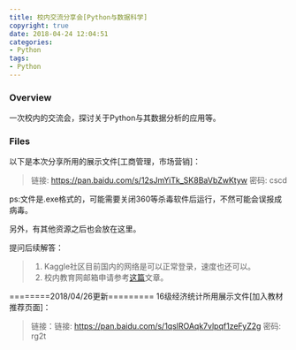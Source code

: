 ```yaml
---
title: 校内交流分享会[Python与数据科学]
copyright: true
date: 2018-04-24 12:04:51
categories:
- Python
tags:
- Python
---
```



### Overview

一次校内的交流会，探讨关于Python与其数据分析的应用等。

### Files

以下是本次分享所用的展示文件[工商管理，市场营销]：

>链接: https://pan.baidu.com/s/12sJmYiTk_SK8BaVbZwKtyw 密码: cscd

ps:文件是.exe格式的，可能需要关闭360等杀毒软件后运行，不然可能会误报成病毒。

另外，有其他资源之后也会放在这里。

提问后续解答：

>1. Kaggle社区目前国内的网络是可以正常登录，速度也还可以。
>2. 校内教育网邮箱申请参考[这篇](http://datahonor.com/2017/08/10/%E5%85%B3%E4%BA%8E%E6%95%99%E8%82%B2%E7%BD%91%E9%82%AE%E7%AE%B1/)文章。



========2018/04/26更新=========
16级经济统计所用展示文件[加入教材推荐页面]：

>链接：链接: https://pan.baidu.com/s/1qslROAqk7vlpqf1zeFyZ2g 密码: rg2t

